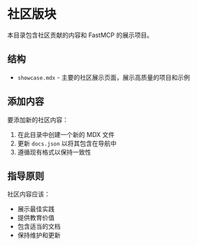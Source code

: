 # 社区版块

本目录包含社区贡献的内容和 FastMCP 的展示项目。

## 结构

- `showcase.mdx` - 主要的社区展示页面，展示高质量的项目和示例

## 添加内容

要添加新的社区内容：
1. 在此目录中创建一个新的 MDX 文件
2. 更新 `docs.json` 以将其包含在导航中
3. 遵循现有格式以保持一致性

## 指导原则

社区内容应该：
- 展示最佳实践
- 提供教育价值
- 包含适当的文档
- 保持维护和更新